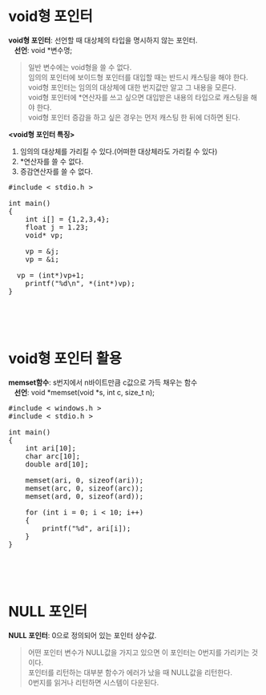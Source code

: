 # void형 포인터
**void형 포인터**: 선언할 때 대상체의 타입을 명시하지 않는 포인터.  
&nbsp;&nbsp;&nbsp;**선언**: void *변수명;  
> 일반 변수에는 void형을 쓸 수 없다.  
> 임의의 포인터에 보이드형 포인터를 대입할 때는 반드시 캐스팅을 해야 한다.  
> void형 포인터는 임의의 대상체에 대한 번지값만 알고 그 내용을 모른다.  
> void형 포인터에 *연산자를 쓰고 싶으면 대입받은 내용의 타입으로 캐스팅을 해야 한다.  
> void형 포인터 증감을 하고 싶은 경우는 먼저 캐스팅 한 뒤에 더하면 된다.  

**<void형 포인터 특징>**
1. 임의의 대상체를 가리킬 수 있다.(어떠한 대상체라도 가리킬 수 있다)
2. *연산자를 쓸 수 없다.
3. 증감연산자를 쓸 수 없다.

<pre>#include < stdio.h >

int main()
{
	int i[] = {1,2,3,4};
	float j = 1.23;
	void* vp;

	vp = &j;
	vp = &i;

  vp = (int*)vp+1;
	printf("%d\n", *(int*)vp);
}</pre><br><br><br>

# void형 포인터 활용
**memset함수**: s번지에서 n바이트만큼 c값으로 가득 채우는 함수  
&nbsp;&nbsp;&nbsp;**선언**: void *memset(void *s, int c, size_t n);  
<pre>#include < windows.h >
#include < stdio.h >

int main()
{
	int ari[10];
	char arc[10];
	double ard[10];

	memset(ari, 0, sizeof(ari));
	memset(arc, 0, sizeof(arc));
	memset(ard, 0, sizeof(ard));

	for (int i = 0; i < 10; i++)
	{
		printf("%d", ari[i]);
	}
}</pre><br><br><br>

# NULL 포인터
**NULL 포인터**: 0으로 정의되어 있는 포인터 상수값.  
> 어떤 포인터 변수가 NULL값을 가지고 있으면 이 포인터는 0번지를 가리키는 것이다.  
> 포인터를 리턴하는 대부분 함수가 에러가 났을 때 NULL값을 리턴한다.  
> 0번지를 읽거나 리턴하면 시스템이 다운된다.  
